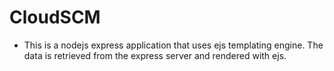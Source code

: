 # CloudSCM

* This is a nodejs express application that uses ejs templating engine. The data is retrieved from the express server and rendered with ejs.



